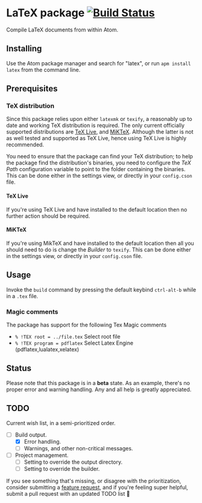 # LaTeX package [![Build Status](https://travis-ci.org/thomasjo/atom-latex.svg?branch=master)](https://travis-ci.org/thomasjo/atom-latex)
Compile LaTeX documents from within Atom.

## Installing
Use the Atom package manager and search for "latex", or run `apm install latex`
from the command line.

## Prerequisites
### TeX distribution
Since this package relies upon either `latexmk` or `texify`, a reasonably up to
date and working TeX distribution is required. The only current officially
supported distributions are [TeX Live](https://www.tug.org/texlive/), and
[MiKTeX](http://miktex.org/). Although the latter is not as well tested and
supported as TeX Live, hence using TeX Live is highly recommended.

You need to ensure that the package can find your TeX distribution; to help the
package find the distribution's binaries, you need to configure the *TeX Path*
configuration variable to point to the folder containing the binaries. This can
be done either in the settings view, or directly in your `config.cson` file.

#### TeX Live
If you're using TeX Live and have installed to the default location then no
further action should be required.

#### MiKTeX
If you're using MikTeX and have installed to the default location then all you
should need to do is change the *Builder* to `texify`. This can be done either
in the settings view, or directly in your `config.cson` file.

## Usage
Invoke the `build` command by pressing the default keybind `ctrl-alt-b` while in
a `.tex` file.

### Magic comments
The package has support for the following Tex Magic comments
- `% !TEX root = ../file.tex` Select root file
- `% !TEX program = pdflatex` Select Latex Engine (pdflatex,lualatex,xelatex)

## Status
Please note that this package is in a **beta** state. As an example, there's no
proper error and warning handling. Any and all help is greatly appreciated.

## TODO
Current wish list, in a semi-prioritized order.

- [ ] Build output.
  - [x] Error handling.
  - [ ] Warnings, and other non-critical messages.
- [ ] Project management.
  - [ ] Setting to override the output directory.
  - [ ] Setting to override the builder.

If you see something that's missing, or disagree with the prioritization,
consider submitting a [feature request](https://github.com/thomasjo/atom-latex/issues?labels=feature&state=open),
and if you're feeling super helpful, submit a pull request with an updated
TODO list :sparkling_heart:
